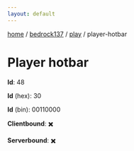 ```yaml
---
layout: default
---
```


[home](/)  /  [bedrock137](/protocol/bedrock137)  /  [play](/protocol/bedrock137/play)  /  player-hotbar

# Player hotbar

**Id**: 48

**Id** (hex): 30

**Id** (bin): 00110000

**Clientbound**: ✖️

**Serverbound**: ✖️

